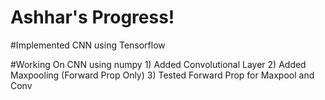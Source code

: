 # Ashhar's Progress!

#Implemented CNN using Tensorflow

#Working On CNN using numpy 1) Added Convolutional Layer 2) Added Maxpooling (Forward Prop Only) 3) Tested Forward Prop for Maxpool and Conv
